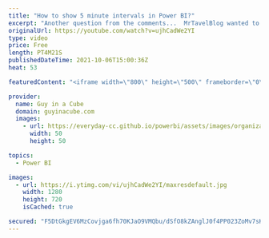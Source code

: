 ```yaml
---
title: "How to show 5 minute intervals in Power BI?"
excerpt: "Another question from the comments...  MrTavelBlog wanted to know how to show 5 minute intervals in Power BI. Patrick accepts the challenge and shows you how!  Power BI date table: create using DAX https://www.youtube.com/watch?v=gyvhM5eiT0U  Working with time in Power BI Desktop https://www.youtube.com/watch?v=8DFih8ccMV0"
originalUrl: https://youtube.com/watch?v=ujhCadWe2YI
type: video
price: Free
length: PT4M21S
publishedDateTime: 2021-10-06T15:00:36Z
heat: 53

featuredContent: "<iframe width=\"800\" height=\"500\" frameborder=\"0\" src=\"https://www.youtube.com/embed/ujhCadWe2YI\" allow=\"accelerometer; autoplay; encrypted-media; gyroscope; picture-in-picture\" allowfullscreen></iframe>"

provider:
  name: Guy in a Cube
  domain: guyinacube.com
  images:
    - url: https://everyday-cc.github.io/powerbi/assets/images/organizations/guyinacube.com-50x50.jpg
      width: 50
      height: 50

topics:
  - Power BI

images:
  - url: https://i.ytimg.com/vi/ujhCadWe2YI/maxresdefault.jpg
    width: 1280
    height: 720
    isCached: true

secured: "F5DtGkgEV6MzCovjga6fh70KJaO9VMQbu/dSfO8kZAnglJ0f4PP023ZoMv7sK233kKca1PqmJs3C0oFE/fG9+s889RIXkUiaRHP0IKe6flq5B6uvQJr4bPvQtD6+IypE/96AuGWE1YvdGEBwkd1mGbwpPTTTC/VEXUtKe4gZXEN7vQGN+UjR4jdp9hQ7kDGP5kQjKr7gB+6gQDtjNJrpQk2poEjqNXfY+0p0AD0h4gIEOM5+ZdFa6Cw0bYV3L7wukCFzn/jUesPWc37Ri7Ch+XD9CQX5Qma+r2J65NfVVBndIO5p4UsnfdSg6og5C7dNEuRQRKZ4R6Qb9e4RpQhPcbXNb8e23K7kfqGQJss5TIyL6oU9A9tW80vcJzhyIntCxZ7mvFgBUeQqMHZcgi7u4W3srVQc3s39eYwLBtpso8c=;lhhKfibEHTDrcsSLclhFFg=="
---
```


